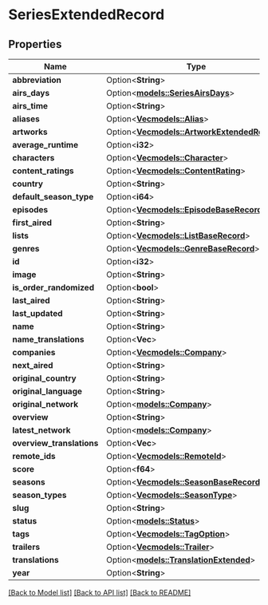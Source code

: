 # SeriesExtendedRecord

## Properties

Name | Type | Description | Notes
------------ | ------------- | ------------- | -------------
**abbreviation** | Option<**String**> |  | [optional]
**airs_days** | Option<[**models::SeriesAirsDays**](SeriesAirsDays.md)> |  | [optional]
**airs_time** | Option<**String**> |  | [optional]
**aliases** | Option<[**Vec<models::Alias>**](Alias.md)> |  | [optional]
**artworks** | Option<[**Vec<models::ArtworkExtendedRecord>**](ArtworkExtendedRecord.md)> |  | [optional]
**average_runtime** | Option<**i32**> |  | [optional]
**characters** | Option<[**Vec<models::Character>**](Character.md)> |  | [optional]
**content_ratings** | Option<[**Vec<models::ContentRating>**](ContentRating.md)> |  | [optional]
**country** | Option<**String**> |  | [optional]
**default_season_type** | Option<**i64**> |  | [optional]
**episodes** | Option<[**Vec<models::EpisodeBaseRecord>**](EpisodeBaseRecord.md)> |  | [optional]
**first_aired** | Option<**String**> |  | [optional]
**lists** | Option<[**Vec<models::ListBaseRecord>**](ListBaseRecord.md)> |  | [optional]
**genres** | Option<[**Vec<models::GenreBaseRecord>**](GenreBaseRecord.md)> |  | [optional]
**id** | Option<**i32**> |  | [optional]
**image** | Option<**String**> |  | [optional]
**is_order_randomized** | Option<**bool**> |  | [optional]
**last_aired** | Option<**String**> |  | [optional]
**last_updated** | Option<**String**> |  | [optional]
**name** | Option<**String**> |  | [optional]
**name_translations** | Option<**Vec<String>**> |  | [optional]
**companies** | Option<[**Vec<models::Company>**](Company.md)> |  | [optional]
**next_aired** | Option<**String**> |  | [optional]
**original_country** | Option<**String**> |  | [optional]
**original_language** | Option<**String**> |  | [optional]
**original_network** | Option<[**models::Company**](Company.md)> |  | [optional]
**overview** | Option<**String**> |  | [optional]
**latest_network** | Option<[**models::Company**](Company.md)> |  | [optional]
**overview_translations** | Option<**Vec<String>**> |  | [optional]
**remote_ids** | Option<[**Vec<models::RemoteId>**](RemoteID.md)> |  | [optional]
**score** | Option<**f64**> |  | [optional]
**seasons** | Option<[**Vec<models::SeasonBaseRecord>**](SeasonBaseRecord.md)> |  | [optional]
**season_types** | Option<[**Vec<models::SeasonType>**](SeasonType.md)> |  | [optional]
**slug** | Option<**String**> |  | [optional]
**status** | Option<[**models::Status**](Status.md)> |  | [optional]
**tags** | Option<[**Vec<models::TagOption>**](TagOption.md)> |  | [optional]
**trailers** | Option<[**Vec<models::Trailer>**](Trailer.md)> |  | [optional]
**translations** | Option<[**models::TranslationExtended**](TranslationExtended.md)> |  | [optional]
**year** | Option<**String**> |  | [optional]

[[Back to Model list]](../README.md#documentation-for-models) [[Back to API list]](../README.md#documentation-for-api-endpoints) [[Back to README]](../README.md)


